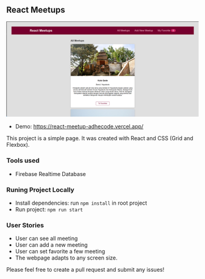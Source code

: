 ## React Meetups

![screenshot image](/screenshot.png)


- Demo: <https://react-meetup-adhecode.vercel.app/>

This project is a simple page. It was created with React and CSS (Grid and Flexbox).

### Tools used

- Firebase Realtime Database

### Runing Project Locally

- Install dependencies: run `npm install` in root project
- Run project: `npm run start`

### User Stories

- User can see all meeting
- User can add a new meeting
- User can set favorite a few meeting
- The webpage adapts to any screen size.

Please feel free to create a pull request and submit any issues!


